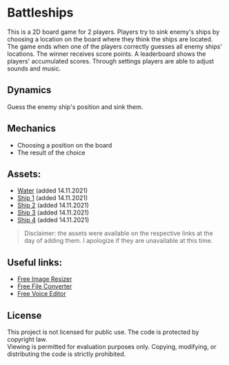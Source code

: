 # Battleships

This is a 2D board game for 2 players. Players try to sink enemy's ships by choosing a location on the board where they think the ships are located. The game ends when one of the players correctly guesses all enemy ships' locations. The winner receives score points. A leaderboard shows the players' accumulated scores. Through settings players are able to adjust sounds and music. 

## Dynamics

Guess the enemy ship's position and sink them.

## Mechanics
- Choosing a position on the board
- The result of the choice

## Assets:
- [Water](https://icons8.com/photos/photo/water-surface--5a1e1fe58b6588000131a0cf) (added 14.11.2021)
- [Ship 1](https://www.flaticon.com/premium-icon/ship_2701775?related_id=2701770&origin=search) (added 14.11.2021)
- [Ship 2](https://www.flaticon.com/premium-icon/cargo-ship_870107?related_id=870056&origin=search) (added 14.11.2021)
- [Ship 3](https://www.flaticon.com/free-icon/ship_2639378?related_id=2639441&origin=search) (added 14.11.2021)
- [Ship 4](https://www.flaticon.com/premium-icon/cargo-ship_1981809?related_id=1981758&origin=search) (added 14.11.2021)

> Disclaimer: the assets were available on the respective links at the day of adding them. I apologize if they are unavailable at this time.

## Useful links:
- [Free Image Resizer](https://resizeimage.net/)
- [Free File Converter](https://www.freeconvert.com/)
- [Free Voice Editor](https://twistedwave.com/online)

## License
This project is not licensed for public use. The code is protected by copyright law.  
Viewing is permitted for evaluation purposes only. Copying, modifying, or distributing the code is strictly prohibited.
